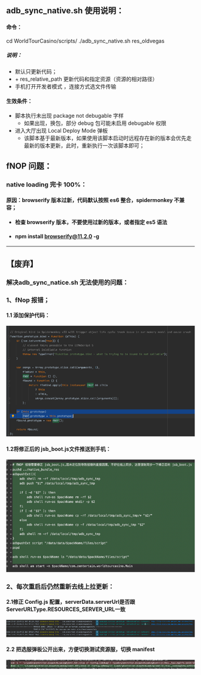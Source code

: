 ## **adb\_sync\_native.sh 使用说明：**

#### 命令：

cd WorldTourCasino/scripts/
./adb\_sync\_native.sh res\_oldvegas

##### 说明：

* 默认只更新代码；
* \+ res\_relative\_path 更新代码和指定资源（资源的相对路径）
* 手机打开开发者模式 ，连接方式选文件传输

#### 生效条件：

* 脚本执行未出现 package not debugable 字样
  * 如果出现，换包，部分 debug 包可能未启用 debugable 权限
* 进入大厅出现 Local Deploy Mode 弹板
  * 该脚本基于最新版本，如果使用该脚本启动时远程存在新的版本会优先走最新的版本更新，此时，重新执行一次该脚本即可；

## **fNOP 问题：**

### native loading 完卡 100%：

#### 原因：browserify 版本过新，代码默认按照 es6 整合，spidermonkey 不兼容；

* #### 检查 browserify 版本，不要使用过新的版本，或者指定 es5 语法
* #### npm install browserify@11.2.0 \-g

---

## **【废弃】**

### **解决adb\_sync\_natice.sh 无法使用的问题：**

### **1、fNop 报错；**

#### **1.1 添加保护代码：**

<img src="/assets/1758727509627_5b7c0668.png">

#### **1.2将修正后的 jsb\_boot.js文件推送到手机：**

![image3](/assets/1758727509629_7e497a3d.png)

### **2、每次重启后仍然重新去线上拉更新：**

#### **2.1修正 Config.js 配置，serverData.serverUrl是否跟ServerURLType.RESOURCES\_SERVER\_URL一致**

![image5](/assets/1758727509631_bc788245.png)

#### **2.2 把选服弹板公开出来，方便切换测试资源服，切换 manifest**

![image6](/assets/1758727509633_b8022bc3.png)
